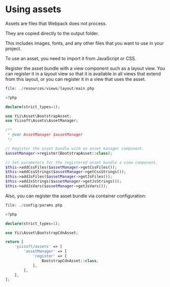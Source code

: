 # Using assets

Assets are files that Webpack does not process.

They are copied directly to the output folder.

This includes images, fonts, and any other files that you want to use in your project.

To use an asset, you need to import it from JavaScript or CSS.

Register the asset bundle with a view component such as a layout view. You can register it in a layout view so that it 
is available in all views that extend from this layout, or you can register it in a view that uses the asset.

```php
file: ./resources/views/layout/main.php

<?php

declare(strict_types=1);

use Yii\Asset\BootstrapAsset;
use Yiisoft\Assets\AssetManager;

/**
 * @var AssetManager $assetManager
 */

// Register the asset bundle with an asset manager component.
$assetManager->register(BootstrapAsset::class);

// Set parameters for the registered asset bundle a view component.
$this->addCssFiles($assetManager->getCssFiles());
$this->addCssStrings($assetManager->getCssStrings());
$this->addJsFiles($assetManager->getJsFiles());
$this->addJsStrings($assetManager->getJsStrings());
$this->addJsVars($assetManager->getJsVars());
```

Also, you can register the asset bundle via container configuration:

```php
file: ./config/params.php

<?php

declare(strict_types=1);

use Yii\Asset\BootstrapCdnAsset;

return [
    'yiisoft/assets' => [
        'assetManager' => [
            'register' => [
                BootstrapCdnAsset::class,
            ],
        ],
    ],
];
```
